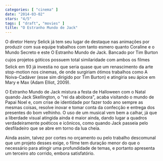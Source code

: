 ```yaml
---
categories: [ "cinema" ]
date: "2014-03-02"
stars: "4/5"
tags: [ "draft", "movies" ]
title: "O Estranho Mundo de Jack"
---
```

O diretor Henry Selick já tem seu lugar de destaque nas animações por
produzir com sua equipe trabalhos com tanto esmero quanto Coraline e o
Mundo Secreto e este O Estranho Mundo de Jack. Bancado por Tim Burton 
cujos projetos góticos possuem total similaridade com ambos os filmes
 Selick em 93 já investia no que seria quase que um renascimento da
arte stop-motion nos cinemas, de onde surgiriam ótimos trabalhos como A
Noiva-Cadáver (esse sim dirigido por Tim Burton) e atingiria seu ápice
em Mary e Max (Adam Elliot, 2009).

O Estranho Mundo de Jack mistura a festa de Halloween com o Natal
quando Jack Skellington, o "rei da abóbora", acaba visitando o mundo
de Papai Noel e, com crise de identidade por fazer todo ano sempre as
mesmas coisas, resolve inovar e tomar conta da confecção e entrega
dos presentes do bom velhinho. O uso de um musical vem bem a calhar,
já que a liberdade visual atingida ainda é maior ainda, dando lugar a
quadros verdadeiramente poéticos e icônicos, como quando Jack passeia
pelo desfiladeiro que se abre em torno da lua cheia.

Ainda assim, talvez por cortes no orçamento ou pelo trabalho descomunal
que um projeto desses exige, o filme tem duração menor do que o
necessário para atingir uma profundidade de temas, e portanto apresenta
um terceiro ato corrido, embora satisfatório.
